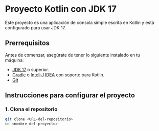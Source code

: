 # Proyecto Kotlin con JDK 17

Este proyecto es una aplicación de consola simple escrita en Kotlin y está configurado para usar JDK 17.

## Prerrequisitos

Antes de comenzar, asegúrate de tener lo siguiente instalado en tu máquina:

- [JDK 17](https://www.oracle.com/java/technologies/javase-jdk17-downloads.html) o superior.
- [Gradle](https://gradle.org/install/) o [IntelliJ IDEA](https://www.jetbrains.com/idea/) con soporte para Kotlin.
- [Git](https://git-scm.com/)

## Instrucciones para configurar el proyecto

### 1. Clona el repositorio

```bash
git clone <URL-del-repositorio>
cd <nombre-del-proyecto>
